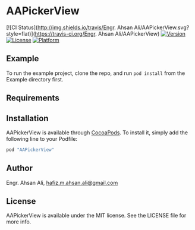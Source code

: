 # AAPickerView

[![CI Status](http://img.shields.io/travis/Engr. Ahsan Ali/AAPickerView.svg?style=flat)](https://travis-ci.org/Engr. Ahsan Ali/AAPickerView)
[![Version](https://img.shields.io/cocoapods/v/AAPickerView.svg?style=flat)](http://cocoapods.org/pods/AAPickerView)
[![License](https://img.shields.io/cocoapods/l/AAPickerView.svg?style=flat)](http://cocoapods.org/pods/AAPickerView)
[![Platform](https://img.shields.io/cocoapods/p/AAPickerView.svg?style=flat)](http://cocoapods.org/pods/AAPickerView)

## Example

To run the example project, clone the repo, and run `pod install` from the Example directory first.

## Requirements

## Installation

AAPickerView is available through [CocoaPods](http://cocoapods.org). To install
it, simply add the following line to your Podfile:

```ruby
pod "AAPickerView"
```

## Author

Engr. Ahsan Ali, hafiz.m.ahsan.ali@gmail.com

## License

AAPickerView is available under the MIT license. See the LICENSE file for more info.
